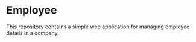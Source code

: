 # Employee
This repository contains a simple web application for managing employee details in a company. 
